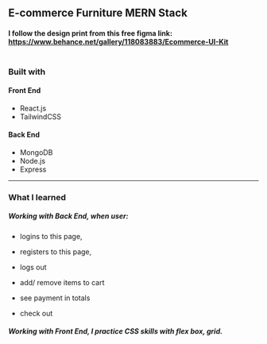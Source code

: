 ## E-commerce Furniture MERN Stack
#### I follow the design print from this free figma link: https://www.behance.net/gallery/118083883/Ecommerce-UI-Kit
<img href="https://mir-s3-cdn-cf.behance.net/project_modules/fs/b7a195118083883.6081e8680155d.jpg"/>

### Built with
#### Front End
* React.js 
* TailwindCSS
#### Back End
* MongoDB
* Node.js
* Express
---
### What I learned

##### Working with Back End, when user: 
 * logins to this page, 
 * registers to this page, 
 * logs out
 
 * add/ remove items to cart
 * see payment in totals
 * check out
##### Working with Front End, I practice CSS skills with flex box, grid.

